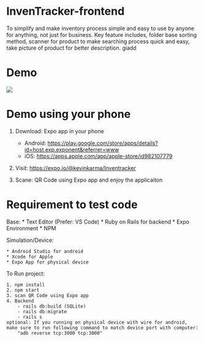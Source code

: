 # InvenTracker-frontend
To simplify and make inventory process simple and easy to use by anyone for anything, not just for business. Key feature includes, folder base sorting method, scanner for product to make searching process quick and easy, take picture of product for better description. 
giadd

# Demo
![](InvenTrackerDemo.gif)

# Demo using your phone

1. Download: Expo app in your phone
    * Android: https://play.google.com/store/apps/details?id=host.exp.exponent&referrer=www
    * iOS: https://apps.apple.com/app/apple-store/id982107779

2. Visit: https://expo.io/@kevinkarma/Inventracker 

3. Scane: QR Code using Expo app and enjoy the applicaiton

# Requirement to test code

Base: 
    * Text Editor (Prefer: VS Code)
    * Ruby on Rails for backend
    * Expo Environment
    * NPM

Simulation/Device:

    * Android Studio for android
    * Xcode for Apple
    * Expo App for physical device

To Run project:

    1. npm install
    2. npm start
    3. scan QR Code using Expo app
    4. Backend
        - rails db:build (SQLite)
        - rails db:migrate
        - rails s
    optional: If you running on physical device with wire for android, make sure to run following command to match device port with computer:
        "adb reverse tcp:3000 tcp:3000"